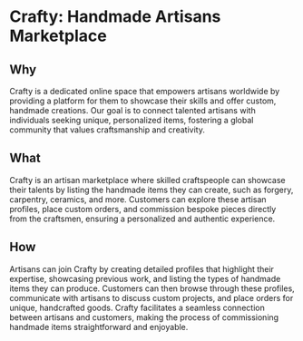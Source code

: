 # Crafty: Handmade Artisans Marketplace

## Why

Crafty is a dedicated online space that empowers artisans worldwide by providing a platform for them to showcase their skills and offer custom, handmade creations. Our goal is to connect talented artisans with individuals seeking unique, personalized items, fostering a global community that values craftsmanship and creativity.

## What

Crafty is an artisan marketplace where skilled craftspeople can showcase their talents by listing the handmade items they can create, such as forgery, carpentry, ceramics, and more. Customers can explore these artisan profiles, place custom orders, and commission bespoke pieces directly from the craftsmen, ensuring a personalized and authentic experience.

## How

Artisans can join Crafty by creating detailed profiles that highlight their expertise, showcasing previous work, and listing the types of handmade items they can produce. Customers can then browse through these profiles, communicate with artisans to discuss custom projects, and place orders for unique, handcrafted goods. Crafty facilitates a seamless connection between artisans and customers, making the process of commissioning handmade items straightforward and enjoyable.
